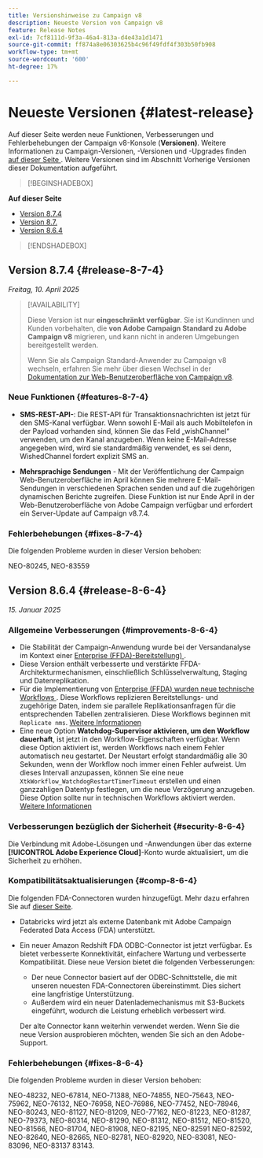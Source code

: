 ```yaml
---
title: Versionshinweise zu Campaign v8
description: Neueste Version von Campaign v8
feature: Release Notes
exl-id: 7cf8111d-9f3a-46a4-813a-d4e43a1d1471
source-git-commit: ff874a8e06303625b4c96f49fdf4f303b50fb908
workflow-type: tm+mt
source-wordcount: '600'
ht-degree: 17%

---
```


# Neueste Versionen {#latest-release}

Auf dieser Seite werden neue Funktionen, Verbesserungen und Fehlerbehebungen der Campaign v8-Konsole (**Versionen)**. Weitere Informationen zu Campaign-Versionen, -Versionen und -Upgrades finden [ auf dieser Seite ](upgrades.md). Weitere Versionen sind im Abschnitt Vorherige Versionen dieser Dokumentation aufgeführt.

>[!BEGINSHADEBOX]

**Auf dieser Seite**

* [Version 8.7.4](#release-8-7-4)
* [Version 8.7.](#release-8-7-3)
* [Version 8.6.4](#release-8-6-4)

>[!ENDSHADEBOX]

## Version 8.7.4 {#release-8-7-4}

_Freitag, 10. April 2025_

>[!AVAILABILITY]
>
>Diese Version ist nur **eingeschränkt verfügbar**. Sie ist Kundinnen und Kunden vorbehalten, die **von Adobe Campaign Standard zu Adobe Campaign v8** migrieren, und kann nicht in anderen Umgebungen bereitgestellt werden.
>
>Wenn Sie als Campaign Standard-Anwender zu Campaign v8 wechseln, erfahren Sie mehr über diesen Wechsel in der [Dokumentation zur Web-Benutzeroberfläche von Campaign v8](https://experienceleague.adobe.com/de/docs/campaign-web/v8/start/acs-migration).

### Neue Funktionen {#features-8-7-4}

* **SMS-REST-API-**: Die REST-API für Transaktionsnachrichten ist jetzt für den SMS-Kanal verfügbar. Wenn sowohl E-Mail als auch Mobiltelefon in der Payload vorhanden sind, können Sie das Feld „wishChannel“ verwenden, um den Kanal anzugeben. Wenn keine E-Mail-Adresse angegeben wird, wird sie standardmäßig verwendet, es sei denn, WishedChannel fordert explizit SMS an.

* **Mehrsprachige Sendungen** - Mit der Veröffentlichung der Campaign Web-Benutzeroberfläche im April können Sie mehrere E-Mail-Sendungen in verschiedenen Sprachen senden und auf die zugehörigen dynamischen Berichte zugreifen. Diese Funktion ist nur Ende April in der Web-Benutzeroberfläche von Adobe Campaign verfügbar und erfordert ein Server-Update auf Campaign v8.7.4.

### Fehlerbehebungen {#fixes-8-7-4}

Die folgenden Probleme wurden in dieser Version behoben:

NEO-80245, NEO-83559

## Version 8.6.4 {#release-8-6-4}

_15. Januar 2025_

### Allgemeine Verbesserungen {#improvements-8-6-4}

* Die Stabilität der Campaign-Anwendung wurde bei der Versandanalyse im Kontext einer [Enterprise (FFDA)-Bereitstellung) ](../../v8/architecture/enterprise-deployment.md).
* Diese Version enthält verbesserte und verstärkte FFDA-Architekturmechanismen, einschließlich Schlüsselverwaltung, Staging und Datenreplikation.
* Für die Implementierung von [Enterprise (FFDA) wurden neue technische Workflows ](../../v8/architecture/enterprise-deployment.md). Diese Workflows replizieren Bereitstellungs- und zugehörige Daten, indem sie parallele Replikationsanfragen für die entsprechenden Tabellen zentralisieren. Diese Workflows beginnen mit `Replicate nms`. [Weitere Informationen](../architecture/replication.md)
* Eine neue Option **Watchdog-Supervisor aktivieren, um den Workflow dauerhaft**, ist jetzt in den Workflow-Eigenschaften verfügbar. Wenn diese Option aktiviert ist, werden Workflows nach einem Fehler automatisch neu gestartet. Der Neustart erfolgt standardmäßig alle 30 Sekunden, wenn der Workflow noch immer einen Fehler aufweist. Um dieses Intervall anzupassen, können Sie eine neue `XtkWorkflow_WatchdogRestartTimerTimeout` erstellen und einen ganzzahligen Datentyp festlegen, um die neue Verzögerung anzugeben. Diese Option sollte nur in technischen Workflows aktiviert werden. [Weitere Informationen](../../automation/workflow/workflow-properties.md#execution)

### Verbesserungen bezüglich der Sicherheit {#security-8-6-4}

Die Verbindung mit Adobe-Lösungen und -Anwendungen über das externe **[!UICONTROL Adobe Experience Cloud]**-Konto wurde aktualisiert, um die Sicherheit zu erhöhen.

<!--
### Connection to Campaign {#ims-8-6-4}

**(Limited availability)** For a restricted list of customers, Campaign v8.6.4 can allow native authentication mode instead of Adobe Identity Management System (IMS). Note that if you are using Campaign native authentication, you cannot access to [Campaign Web User Interface](../start/campaign-ui.md#campaign-web-user-interface).-->

### Kompatibilitätsaktualisierungen {#comp-8-6-4}

Die folgenden FDA-Connectoren wurden hinzugefügt. Mehr dazu erfahren Sie auf [dieser Seite](compatibility-matrix.md#FederatedDataAccessFDA).

* Databricks wird jetzt als externe Datenbank mit Adobe Campaign Federated Data Access (FDA) unterstützt.

* Ein neuer Amazon Redshift FDA ODBC-Connector ist jetzt verfügbar. Es bietet verbesserte Konnektivität, einfachere Wartung und verbesserte Kompatibilität. Diese neue Version bietet die folgenden Verbesserungen:

   * Der neue Connector basiert auf der ODBC-Schnittstelle, die mit unseren neuesten FDA-Connectoren übereinstimmt. Dies sichert eine langfristige Unterstützung.
   * Außerdem wird ein neuer Datenlademechanismus mit S3-Buckets eingeführt, wodurch die Leistung erheblich verbessert wird.

  Der alte Connector kann weiterhin verwendet werden. Wenn Sie die neue Version ausprobieren möchten, wenden Sie sich an den Adobe-Support.

### Fehlerbehebungen {#fixes-8-6-4}

Die folgenden Probleme wurden in dieser Version behoben:

NEO-48232, NEO-67814, NEO-71388, NEO-74855, NEO-75643, NEO-75962, NEO-76132, NEO-76958, NEO-76986, NEO-77452, NEO-78946, NEO-80243, NEO-81127, NEO-81209, NEO-77162, NEO-81223, NEO-81287, NEO-79373, NEO-80314, NEO-81290, NEO-81312, NEO-81512, NEO-81520, NEO-81566, NEO-81704, NEO-81908, NEO-82195, NEO-82591 NEO-82592, NEO-82640, NEO-82665, NEO-82781, NEO-82920, NEO-83081, NEO-83096, NEO-83137 83143.


